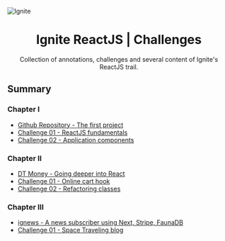 
<img alt="Ignite" src="https://i.imgur.com/eCVyxxy.png">
<h1 align="center">
  Ignite ReactJS | Challenges
</h1>

<p align="center">
Collection of annotations, challenges and several content of Ignite's ReactJS trail.
</p>

## Summary

### Chapter I

- [Github Repository - The first project](https://github.com/debfdias/ignite-reactjs/tree/main/chapter_I/GitHubRepository)
- [Challenge 01 - ReactJS fundamentals](https://github.com/debfdias/ignite-reactjs/tree/main/chapter_I/challenge1)
- [Challenge 02 - Application components](https://github.com/debfdias/ignite-reactjs/tree/main/chapter_I/challenge2)

### Chapter II

- [DT Money - Going deeper into React](https://github.com/debfdias/ignite-reactjs/tree/main/chapter_II/dt_money)
- [Challenge 01 - Online cart hook](https://github.com/debfdias/ignite-reactjs/tree/main/chapter_II/challenge1)
- [Challenge 02 - Refactoring classes](https://github.com/debfdias/ignite-reactjs/tree/main/chapter_II/challenge2)

### Chapter III

- [ignews - A news subscriber using Next, Stripe, FaunaDB](
https://github.com/debfdias/ignite-reactjs/tree/main/chapter_III/ignews)
- [Challenge 01 - Space Traveling blog](https://github.com/debfdias/ignite-reactjs/tree/main/chapter_III/challenge01)


